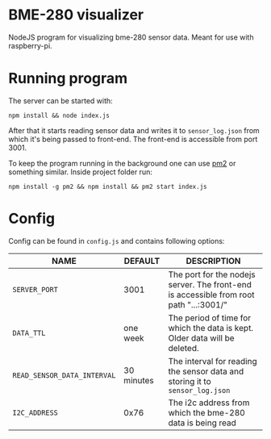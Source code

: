 # BME-280 visualizer

NodeJS program for visualizing bme-280 sensor data. Meant for use with raspberry-pi.

# Running program

The server can be started with:

```
npm install && node index.js
```

After that it starts reading sensor data and writes it to `sensor_log.json` from which it's being passed to front-end. The front-end is accessible from port 3001.

To keep the program running in the background one can use [pm2](https://pm2.keymetrics.io/docs/usage/quick-start/) or something similar. Inside project folder run:
```
npm install -g pm2 && npm install && pm2 start index.js
```

# Config

Config can be found in `config.js` and contains following options:

| NAME                        | DEFAULT    | DESCRIPTION                                                                    |
| --------------------------- | ---------- | ------------------------------------------------------------------------------ |
| `SERVER_PORT`               | 3001       | The port for the nodejs server. The front-end is accessible from root path "...:3001/" |
| `DATA_TTL`                  | one week   | The period of time for which the data is kept. Older data will be deleted.     |
| `READ_SENSOR_DATA_INTERVAL` | 30 minutes | The interval for reading the sensor data and storing it to `sensor_log.json`   |
| `I2C_ADDRESS`                 | 0x76       | The i2c address from which the bme-280 data is being read                      |

